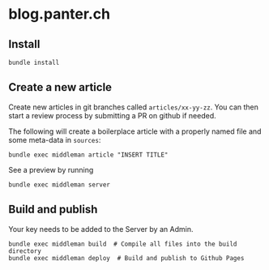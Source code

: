 # blog.panter.ch

## Install
```
bundle install
```

## Create a new article
Create new articles in git branches called `articles/xx-yy-zz`. You can then
start a review process by submitting a PR on github if needed.

The following will create a boilerplace article with a properly named file
and some meta-data in `sources`:
```
bundle exec middleman article "INSERT TITLE"
```

See a preview by running
```
bundle exec middleman server
```

## Build and publish
Your key needs to be added to the Server by an Admin.

```
bundle exec middleman build  # Compile all files into the build directory
bundle exec middleman deploy  # Build and publish to Github Pages
```
